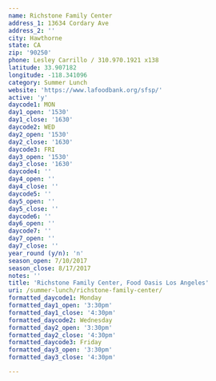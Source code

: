 ```yaml
---
name: Richstone Family Center
address_1: 13634 Cordary Ave
address_2: ''
city: Hawthorne
state: CA
zip: '90250'
phone: Lesley Carrillo / 310.970.1921 x138
latitude: 33.907182
longitude: -118.341096
category: Summer Lunch
website: 'https://www.lafoodbank.org/sfsp/'
active: 'y'
daycode1: MON
day1_open: '1530'
day1_close: '1630'
daycode2: WED
day2_open: '1530'
day2_close: '1630'
daycode3: FRI
day3_open: '1530'
day3_close: '1630'
daycode4: ''
day4_open: ''
day4_close: ''
daycode5: ''
day5_open: ''
day5_close: ''
daycode6: ''
day6_open: ''
daycode7: ''
day7_open: ''
day7_close: ''
year_round (y/n): 'n'
season_open: 7/10/2017
season_close: 8/17/2017
notes: ''
title: 'Richstone Family Center, Food Oasis Los Angeles'
uri: /summer-lunch/richstone-family-center/
formatted_daycode1: Monday
formatted_day1_open: '3:30pm'
formatted_day1_close: '4:30pm'
formatted_daycode2: Wednesday
formatted_day2_open: '3:30pm'
formatted_day2_close: '4:30pm'
formatted_daycode3: Friday
formatted_day3_open: '3:30pm'
formatted_day3_close: '4:30pm'

---
```



